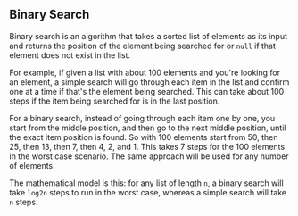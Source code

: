 ## Binary Search
Binary search is an algorithm that takes a sorted list of elements as its input and returns the position of the element being searched for or `null` if that element does not exist in the list.

For example, if given a list with about 100 elements and you're looking for an element, a simple search will go through each item in the list and confirm one at a time if that's the element being searched. This can take about 100 steps if the item being searched for is in the last position. 

For a binary search, instead of going through each item one by one, you start from the middle position, and then go to the next middle position, until the exact item position is found. So with 100 elements start from 50, then 25, then 13, then 7, then 4, 2, and 1. This takes 7 steps for the 100 elements in the worst case scenario. The same approach will be used for any number of elements.

The mathematical model is this: for any list of length `n`, a binary search will take `log2n` steps to run in the worst case, whereas a simple search will take `n` steps.